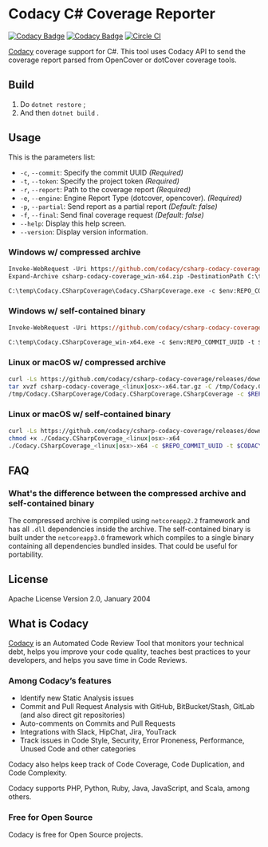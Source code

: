# Codacy C# Coverage Reporter

[![Codacy Badge](https://api.codacy.com/project/badge/grade/62d12b85e3ea42e080d9a3c3dfa7a5bf)](https://www.codacy.com/app/Codacy/csharp-codacy-coverage)
[![Codacy Badge](https://api.codacy.com/project/badge/coverage/62d12b85e3ea42e080d9a3c3dfa7a5bf)](https://www.codacy.com/app/Codacy/csharp-codacy-coverage)
[![Circle CI](https://circleci.com/gh/codacy/csharp-codacy-coverage.svg?style=shield)](https://circleci.com/gh/codacy/csharp-codacy-coverage)

[Codacy](https://codacy.com/) coverage support for C#. This tool uses Codacy API to send the coverage report parsed from OpenCover or dotCover coverage tools.

## Build

1. Do `dotnet restore` ;
2. And then `dotnet build` .

## Usage

This is the parameters list:

- `-c`, `--commit`: Specify the commit UUID _(Required)_
- `-t`, `--token`: Specify the project token _(Required)_
- `-r`, `--report`: Path to the coverage report _(Required)_
- `-e`, `--engine`: Engine Report Type (dotcover, opencover). _(Required)_
- `-p`, `--partial`: Send report as a partial report _(Default: false)_
- `-f`, `--final`: Send final coverage request _(Default: false)_
- `--help`: Display this help screen.
- `--version`: Display version information.

### Windows w/ compressed archive

```ps
Invoke-WebRequest -Uri https://github.com/codacy/csharp-codacy-coverage/releases/download/$env:CODACY_COVERAGE_VERSION/csharp-codacy-coverage_win-x64.zip -OutFile csharp-codacy-coverage_win-x64.zip
Expand-Archive csharp-codacy-coverage_win-x64.zip -DestinationPath C:\temp\Codacy.CSharpCoverage\

C:\temp\Codacy.CSharpCoverage\Codacy.CSharpCoverage.exe -c $env:REPO_COMMIT_UUID -t $env:CODACY_PROJECT_TOKEN -r coverage.xml -e opencover
```

### Windows w/ self-contained binary

```ps
Invoke-WebRequest -Uri https://github.com/codacy/csharp-codacy-coverage/releases/download/$env:CODACY_COVERAGE_VERSION/Codacy.CSharpCoverage_win-x64.exe -OutFile C:\temp\Codacy.CSharpCoverage_win-x64.exe

C:\temp\Codacy.CSharpCoverage_win-x64.exe -c $env:REPO_COMMIT_UUID -t $env:CODACY_PROJECT_TOKEN -r MyProject_coverage.xml -e opencover
```

### Linux or macOS w/ compressed archive

```bash
curl -Ls https://github.com/codacy/csharp-codacy-coverage/releases/download/$CODACY_COVERAGE_VERSION/csharp-codacy-coverage_<linux|osx>-x64.tar.gz --output csharp-codacy-coverage_<linux|osx>-x64.tar.gz
tar xvzf csharp-codacy-coverage_<linux|osx>-x64.tar.gz -C /tmp/Codacy.CSharpCoverage/
/tmp/Codacy.CSharpCoverage/Codacy.CSharpCoverage.CSharpCoverage -c $REPO_COMMIT_UUID -t $CODACY_PROJECT_TOKEN -r MyProject_coverage.xml -e opencover
```

### Linux or macOS w/ self-contained binary

```bash
curl -Ls https://github.com/codacy/csharp-codacy-coverage/releases/download/$CODACY_COVERAGE_VERSION/Codacy.CSharpCoverage_<linux|osx>-x64 --output Codacy.CSharpCoverage_<linux|osx>-x64
chmod +x ./Codacy.CSharpCoverage_<linux|osx>-x64
./Codacy.CSharpCoverage_<linux|osx>-x64 -c $REPO_COMMIT_UUID -t $CODACY_PROJECT_TOKEN -r MyProject_coverage.xml -e opencover
```

## FAQ

### What's the difference between the compressed archive and self-contained binary

The compressed archive is compiled using `netcoreapp2.2` framework and has all
`.dll` dependencies inside the archive. The self-contained binary is built under
the `netcoreapp3.0` framework which compiles to a single binary containing all
dependencies bundled insides. That could be useful for portability.

## License

Apache License Version 2.0, January 2004

## What is Codacy

[Codacy](https://www.codacy.com/) is an Automated Code Review Tool that monitors your technical debt, helps you improve your code quality, teaches best practices to your developers, and helps you save time in Code Reviews.

### Among Codacy’s features

- Identify new Static Analysis issues
- Commit and Pull Request Analysis with GitHub, BitBucket/Stash, GitLab (and also direct git repositories)
- Auto-comments on Commits and Pull Requests
- Integrations with Slack, HipChat, Jira, YouTrack
- Track issues in Code Style, Security, Error Proneness, Performance, Unused Code and other categories

Codacy also helps keep track of Code Coverage, Code Duplication, and Code Complexity.

Codacy supports PHP, Python, Ruby, Java, JavaScript, and Scala, among others.

### Free for Open Source

Codacy is free for Open Source projects.

